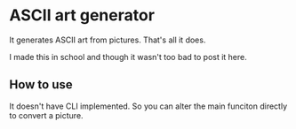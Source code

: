 # ASCII art generator
It generates ASCII art from pictures. That's all it does.

I made this in school and though it wasn't too bad to post it here.

## How to use
It doesn't have CLI implemented. So you can alter the main funciton directly to convert a picture.
